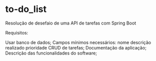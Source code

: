 # to-do_list

Resolução de desefaio de uma API de tarefas com Spring Boot

Requisitos:

Usar banco de dados;
Campos mínimos necessários: 
  nome
  descrição
  realizado
  prioridade
CRUD de tarefas;
Documentação da aplicação;
Descrição das funcionalidades do software;
